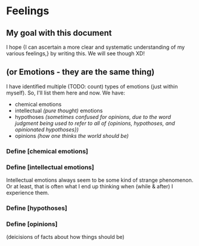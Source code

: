 
# Feelings
## My goal with this document
I hope {I can ascertain a more clear and systematic understanding of my various feelings,} by writing this. We will see though XD!


## (or Emotions - they are the same thing)

I have identified multiple (TODO: count) types of emotions (just within myself). So, I'll list them here and now. We have:
* chemical emotions
* intellectual *(pure thought)* emotions
* hypothoses *(sometimes confused for opinions, due to the word judgment being used to refer to all of {opinions, hypothoses, and opinionated hypothoses})*
* opinions *(how one thinks the world should be)*

### Define [chemical emotions]


### Define [intellectual emotions]
Intellectual emotions always seem to be some kind of strange phenomenon. Or at least, that is often what I end up thinking when (while & after) I experience them.

### Define [hypothoses]


### Define [opinions]
(deicisions of facts about how things should be)



